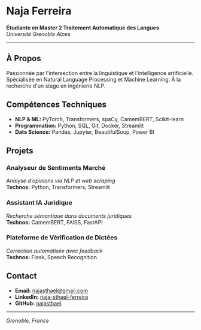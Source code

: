 # Naja Ferreira

**Étudiante en Master 2 Traitement Automatique des Langues**  
*Université Grenoble Alpes*

---

## À Propos

Passionnée par l'intersection entre la linguistique et l'intelligence artificielle. 
Spécialisée en Natural Language Processing et Machine Learning. 
À la recherche d'un stage en ingénierie NLP.

## Compétences Techniques

- **NLP & ML:** PyTorch, Transformers, spaCy, CamemBERT, Scikit-learn
- **Programmation:** Python, SQL, Git, Docker, Streamlit
- **Data Science:** Pandas, Jupyter, BeautifulSoup, Power BI

## Projets

### Analyseur de Sentiments Marché
*Analyse d'opinions via NLP et web scraping*  
**Technos:** Python, Transformers, Streamlit

### Assistant IA Juridique  
*Recherche sémantique dans documents juridiques*  
**Technos:** CamemBERT, FAISS, FastAPI

### Plateforme de Vérification de Dictées
*Correction automatisée avec feedback*  
**Technos:** Flask, Speech Recognition

## Contact

- **Email:** najasthael@gmail.com
- **LinkedIn:** [naja-sthael-ferreira](https://linkedin.com/in/naja-sthael-ferreira)
- **GitHub:** [najasthael](https://github.com/najasthael)

---

*Grenoble, France*
